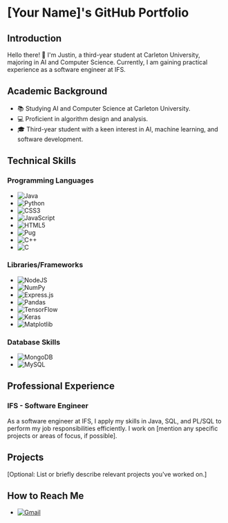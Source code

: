 # [Your Name]'s GitHub Portfolio

## Introduction

Hello there! 👋 I'm Justin, a third-year student at Carleton University, majoring in AI and Computer Science. Currently, I am gaining practical experience as a software engineer at IFS.

## Academic Background

- 📚 Studying AI and Computer Science at Carleton University.
- 💻 Proficient in algorithm design and analysis.
- 🎓 Third-year student with a keen interest in AI, machine learning, and software development.

## Technical Skills

### Programming Languages

- ![Java](https://img.shields.io/badge/java-%23ED8B00.svg?style=for-the-badge&logo=openjdk&logoColor=white)
- ![Python](https://img.shields.io/badge/python-3670A0?style=for-the-badge&logo=python&logoColor=ffdd54)
- ![CSS3](https://img.shields.io/badge/css3-%231572B6.svg?style=for-the-badge&logo=css3&logoColor=white)
- ![JavaScript](https://img.shields.io/badge/javascript-%23323330.svg?style=for-the-badge&logo=javascript&logoColor=%23F7DF1E)
- ![HTML5](https://img.shields.io/badge/html5-%23E34F26.svg?style=for-the-badge&logo=html5&logoColor=white)
- ![Pug](https://img.shields.io/badge/Pug-FFF?style=for-the-badge&logo=pug&logoColor=A86454)
- ![C++](https://img.shields.io/badge/c++-%2300599C.svg?style=for-the-badge&logo=c%2B%2B&logoColor=white)
- ![C](https://img.shields.io/badge/c-%2300599C.svg?style=for-the-badge&logo=c&logoColor=white)

### Libraries/Frameworks

- ![NodeJS](https://img.shields.io/badge/node.js-6DA55F?style=for-the-badge&logo=node.js&logoColor=white)
- ![NumPy](https://img.shields.io/badge/numpy-%23013243.svg?style=for-the-badge&logo=numpy&logoColor=white)
- ![Express.js](https://img.shields.io/badge/express.js-%23404d59.svg?style=for-the-badge&logo=express&logoColor=%2361DAFB)
- ![Pandas](https://img.shields.io/badge/pandas-%23150458.svg?style=for-the-badge&logo=pandas&logoColor=white)
- ![TensorFlow](https://img.shields.io/badge/TensorFlow-%23FF6F00.svg?style=for-the-badge&logo=TensorFlow&logoColor=white)
- ![Keras](https://img.shields.io/badge/Keras-%23D00000.svg?style=for-the-badge&logo=Keras&logoColor=white)
- ![Matplotlib](https://img.shields.io/badge/Matplotlib-%23ffffff.svg?style=for-the-badge&logo=Matplotlib&logoColor=black)

### Database Skills

- ![MongoDB](https://img.shields.io/badge/MongoDB-%234ea94b.svg?style=for-the-badge&logo=mongodb&logoColor=white)
- ![MySQL](https://img.shields.io/badge/mysql-%2300f.svg?style=for-the-badge&logo=mysql&logoColor=white)

## Professional Experience

### IFS - Software Engineer

As a software engineer at IFS, I apply my skills in Java, SQL, and PL/SQL to perform my job responsibilities efficiently. I work on [mention any specific projects or areas of focus, if possible].

## Projects

[Optional: List or briefly describe relevant projects you've worked on.]

## How to Reach Me

- [![Gmail](https://img.shields.io/badge/Gmail-D14836?style=for-the-badge&logo=gmail&logoColor=white)](JustinLaalo@gmail.com)
